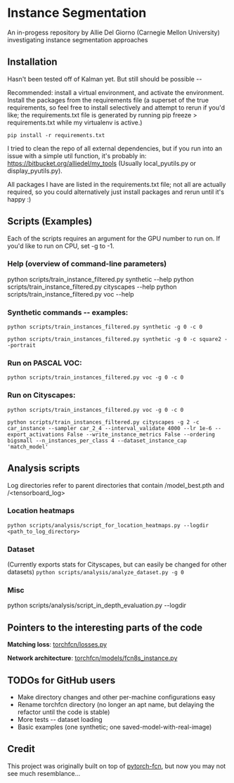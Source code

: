 # Instance Segmentation
An in-progess repository by Allie Del Giorno (Carnegie Mellon University) investigating instance segmentation approaches

## Installation
Hasn't been tested off of Kalman yet.  But still should be possible --

Recommended: install a virtual environment, and activate the environment.
Install the packages from the requirements file (a superset of the true requirements, so feel free to install selectively and attempt to rerun if you'd like; the requirements.txt file is generated by running pip freeze > requirements.txt while my virtualenv is active.)

`pip install -r requirements.txt`

I tried to clean the repo of all external dependencies, but if you run into an issue with a simple util function, it's 
probably in: https://bitbucket.org/alliedel/my_tools
(Usually local_pyutils.py or display_pyutils.py).

All packages I have are listed in the requirements.txt file; not all are actually required, so you could alternatively just install packages and rerun until it's happy :)

## Scripts (Examples)
Each of the scripts requires an argument for the GPU number to run on.  If you'd like to run on CPU, set -g to -1.

### Help (overview of command-line parameters)
python scripts/train_instance_filtered.py synthetic --help
python scripts/train_instance_filtered.py cityscapes --help
python scripts/train_instance_filtered.py voc --help

### Synthetic commands -- examples:
`python scripts/train_instances_filtered.py synthetic -g 0 -c 0`

`python scripts/train_instances_filtered.py synthetic -g 0 -c square2 --portrait`

### Run on PASCAL VOC:
`python scripts/train_instances_filtered.py voc -g 0 -c 0`

### Run on Cityscapes:
`python scripts/train_instances_filtered.py voc -g 0 -c 0`

`python scripts/train_instances_filtered.py cityscapes -g 2 -c car_instance --sampler car_2_4 --interval_validate 4000 --lr 1e-6 --export_activations False --write_instance_metrics False --ordering bigsmall --n_instances_per_class 4 --dataset_instance_cap 'match_model'`

## Analysis scripts
Log directories refer to parent directories that contain <logdir>/model_best.pth and <logdir>/<tensorboard_log>

### Location heatmaps
`python scripts/analysis/script_for_location_heatmaps.py --logdir <path_to_log_directory>`

### Dataset
(Currently exports stats for Cityscapes, but can easily be changed for other datasets)
`python scripts/analysis/analyze_dataset.py -g 0`

### Misc
python scripts/analysis/script_in_depth_evaluation.py --logdir <logdir>

## Pointers to the interesting parts of the code
**Matching loss**: [torchfcn/losses.py](instanceseg/losses.py)

**Network architecture**: [torchfcn/models/fcn8s_instance.py](instanceseg/models/fcn8s_instance.py)

## TODOs for GitHub users
- Make directory changes and other per-machine configurations easy
- Rename torchfcn directory (no longer an apt name, but delaying the refactor until the code is stable)
- More tests -- dataset loading
- Basic examples (one synthetic; one saved-model-with-real-image)

## Credit
This project was originally built on top of [pytorch-fcn](https://github.com/wkentaro/pytorch-fcn "pytorch-fcn"), but now you may not see much resemblance...
